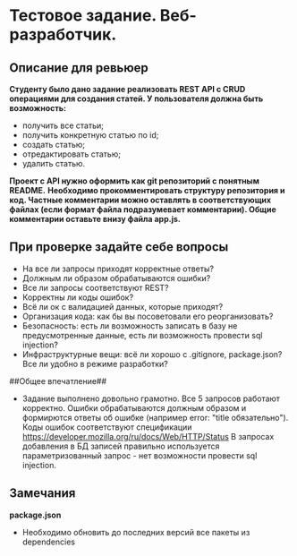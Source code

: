 # Тестовое задание. Веб-разработчик.

## Описание для ревьюер ##

**Студенту было дано задание реализовать REST API с CRUD операциями для создания статей. У пользователя должна быть возможность:**

- получить все статьи;
- получить конкретную статью по id;
- создать статью;
- отредактировать статью;
- удалить статью.

**Проект с API нужно оформить как git репозиторий с понятным README.**
**Необходимо прокомментировать структуру репозитория и код. Частные комментарии можно оставлять в соответствующих файлах (если формат файла подразумевает комментарии). Общие комментарии оставьте внизу файла app.js.**

## При проверке задайте себе вопросы ##

- На все ли запросы приходят корректные ответы?
- Должным ли образом обрабатываются ошибки?
- Все ли запросы соответствуют REST?
- Корректны ли коды ошибок?
- Всё ли ок с валидацией данных, которые приходят?
- Организация кода: как бы вы посоветовали его реорганизовать?
- Безопасность: есть ли возможность записать в базу не предусмотренные данные, есть ли возможность провести sql injection?
- Инфраструктурные вещи: всё ли хорошо с .gitignore, package.json? Все ли удобно в режиме разработки?



##Общее впечатление##
* Задание выполнено довольно грамотно. Все 5 запросов работают корректно. Ошибки обрабатываются должным образом и формирются ответы об ошибке
(например error: "title обязательно"). Коды ошибок соответствуют спецификации https://developer.mozilla.org/ru/docs/Web/HTTP/Status
В запросах добавления в БД записей правильно используется параметризованный запрос - нет возможности провести sql injection.

## Замечания ##

**package.json**
* Необходимо обновить до последних версий все пакеты из dependencies
